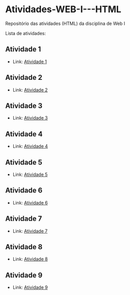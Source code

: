 # Atividades-WEB-I---HTML
Repositório das atividades (HTML) da disciplina de Web I


Lista de atividades:

## Atividade 1
  
- Link: [Atividade 1](Atividade1.html)
##

## Atividade 2

- Link: [Atividade 2](Atividade2.html)
##

## Atividade 3

- Link: [Atividade 3](Atividade3.html)
##

## Atividade 4
- Link: [Atividade 4](Atividade4.html)
##

## Atividade 5

- Link: [Atividade 5](Atividade5.html)
##

## Atividade 6

- Link: [Atividade 6](Atividade6.html)
##

## Atividade 7

- Link: [Atividade 7](Atividade7.html)
##

## Atividade 8

- Link: [Atividade 8](Atividade8.html)
##

## Atividade 9

- Link: [Atividade 9](Atividade9.html)
